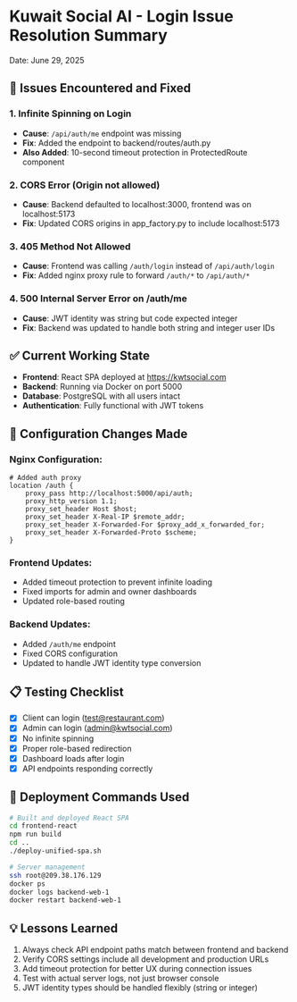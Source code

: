 # Kuwait Social AI - Login Issue Resolution Summary

Date: June 29, 2025

## 🐛 Issues Encountered and Fixed

### 1. **Infinite Spinning on Login**
- **Cause**: `/api/auth/me` endpoint was missing
- **Fix**: Added the endpoint to backend/routes/auth.py
- **Also Added**: 10-second timeout protection in ProtectedRoute component

### 2. **CORS Error (Origin not allowed)**
- **Cause**: Backend defaulted to localhost:3000, frontend was on localhost:5173
- **Fix**: Updated CORS origins in app_factory.py to include localhost:5173

### 3. **405 Method Not Allowed**
- **Cause**: Frontend was calling `/auth/login` instead of `/api/auth/login`
- **Fix**: Added nginx proxy rule to forward `/auth/*` to `/api/auth/*`

### 4. **500 Internal Server Error on /auth/me**
- **Cause**: JWT identity was string but code expected integer
- **Fix**: Backend was updated to handle both string and integer user IDs

## ✅ Current Working State

- **Frontend**: React SPA deployed at https://kwtsocial.com
- **Backend**: Running via Docker on port 5000
- **Database**: PostgreSQL with all users intact
- **Authentication**: Fully functional with JWT tokens

## 🔧 Configuration Changes Made

### Nginx Configuration:
```nginx
# Added auth proxy
location /auth {
    proxy_pass http://localhost:5000/api/auth;
    proxy_http_version 1.1;
    proxy_set_header Host $host;
    proxy_set_header X-Real-IP $remote_addr;
    proxy_set_header X-Forwarded-For $proxy_add_x_forwarded_for;
    proxy_set_header X-Forwarded-Proto $scheme;
}
```

### Frontend Updates:
- Added timeout protection to prevent infinite loading
- Fixed imports for admin and owner dashboards
- Updated role-based routing

### Backend Updates:
- Added `/auth/me` endpoint
- Fixed CORS configuration
- Updated to handle JWT identity type conversion

## 📋 Testing Checklist

- [x] Client can login (test@restaurant.com)
- [x] Admin can login (admin@kwtsocial.com)
- [x] No infinite spinning
- [x] Proper role-based redirection
- [x] Dashboard loads after login
- [x] API endpoints responding correctly

## 🚀 Deployment Commands Used

```bash
# Built and deployed React SPA
cd frontend-react
npm run build
cd ..
./deploy-unified-spa.sh

# Server management
ssh root@209.38.176.129
docker ps
docker logs backend-web-1
docker restart backend-web-1
```

## 💡 Lessons Learned

1. Always check API endpoint paths match between frontend and backend
2. Verify CORS settings include all development and production URLs
3. Add timeout protection for better UX during connection issues
4. Test with actual server logs, not just browser console
5. JWT identity types should be handled flexibly (string or integer)